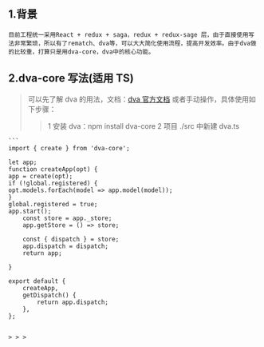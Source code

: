 ## 1.背景

    目前工程统一采用React + redux + saga，redux + redux-sage 层，由于直接使用写法非常繁琐，所以有了rematch、dva等，可以大大简化使用流程，提高开发效率。由于dva做的比较重，打算只是用dva-core，dva中的核心功能。

## 2.dva-core 写法(适用 TS)

> 可以先了解 dva 的用法，文档：[dva 官方文档](https://dvajs.com/)
> 或者手动操作，具体使用如下步骤：
>
> > 1 安装 dva：npm install dva-core
> > 2 项目 ./src 中新建 dva.ts
> >
> > >

    ```
    import { create } from 'dva-core';

    let app;
    function createApp(opt) {
    app = create(opt);
    if (!global.registered) {
    opt.models.forEach(model => app.model(model));
    }
    global.registered = true;
    app.start();
        const store = app._store;
        app.getStore = () => store;

        const { dispatch } = store;
        app.dispatch = dispatch;
        return app;

    }

    export default {
        createApp,
        getDispatch() {
            return app.dispatch;
        },
    };

```

> > >

```
